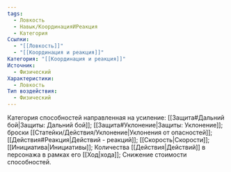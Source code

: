 ```yaml
---
tags:
  - Ловкость
  - Навык/КоординацияИРеакция
  - Категория
Ссылки:
  - "[[Ловкость]]"
  - "[[Координация и реакция]]"
Категория: "[[Координация и реакция]]"
Источник:
  - Физический
Характеристики:
  - Ловкость
Тип воздействия:
  - Физический
---
```

Категория способностей направленная на усиление: [[Защита#Дальний бой|Защиты: Дальний бой]]; [[Защита#Уклонение|Защиты: Уклонение]]; броски [[Статейки/Действия/Уклонение|Уклонения от опасностей]]; [[Действия#Реакция|Действий - реакций]]; [[Скорость|Скорости]]; [[Инициатива|Инициативы]]; Количества [[Действия|Действий]] в персонажа в рамках его [[Ход|хода]]; Снижение стоимости способностей. 